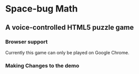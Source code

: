 # Space-bug Math
## A voice-controlled HTML5 puzzle game


### Browser support
Currently this game can only be played on Google Chrome.

### Making Changes to the demo
